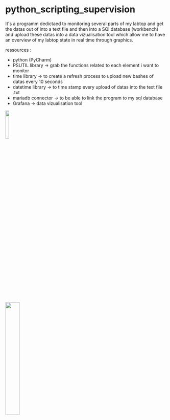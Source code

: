 # python_scripting_supervision

It's a programm dedictaed to monitoring several parts of my labtop and get the datas out of into a text file and then into a SQl database (workbench) and upload these datas into a data vizualisation tool which allow me to have an overview of my labtop state in real time through graphics. 

ressources :
  - python (PyCharm)
  - PSUTIL library -> grab the functions related to each element i want to monitor  
  - time library -> to create a refresh process to upload new bashes of datas every 10 seconds 
  - datetime library -> to time stamp every upload of datas into the text file .txt
  - mariadb connector -> to be able to link the program to my sql database
  - Grafana -> data vizualisation tool
  
  <img src="https://cloud.githubusercontent.com/assets/4307137/10105283/251b6868-63ae-11e5-9918-b789d9d682ec.png" width="15%"></img> 
  
  
<img src="https://github.com/mchemlal/python_scripting_supervision/photo graphique grafana.png" width="30%"></img>
